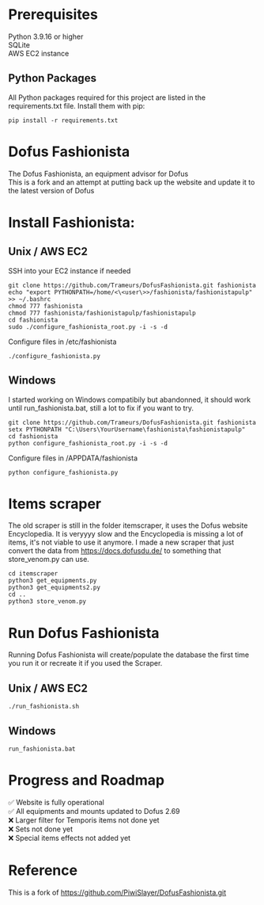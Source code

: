 # Prerequisites

Python 3.9.16 or higher     
SQLite     
AWS EC2 instance     

## Python Packages

All Python packages required for this project are listed in the requirements.txt file. 
Install them with pip:  
```shell   
pip install -r requirements.txt
```

# Dofus Fashionista
The Dofus Fashionista, an equipment advisor for Dofus    
This is a fork and an attempt at putting back up the website and update it to the latest version of Dofus

# Install Fashionista:

## Unix / AWS EC2

SSH into your EC2 instance if needed

```shell 
git clone https://github.com/Trameurs/DofusFashionista.git fashionista  
echo "export PYTHONPATH=/home/<\<user\>>/fashionista/fashionistapulp" >> ~/.bashrc  
chmod 777 fashionista  
chmod 777 fashionista/fashionistapulp/fashionistapulp  
cd fashionista  
sudo ./configure_fashionista_root.py -i -s -d  
```

Configure files in /etc/fashionista

```shell
./configure_fashionista.py
```

## Windows

I started working on Windows compatibily but abandonned, it should work until run_fashionista.bat, still a lot to fix if you want to try.

```shell
git clone https://github.com/Trameurs/DofusFashionista.git fashionista
setx PYTHONPATH "C:\Users\YourUsername\fashionista\fashionistapulp"
cd fashionista
python configure_fashionista_root.py -i -s -d
```

Configure files in /APPDATA/fashionista

```shell
python configure_fashionista.py
```

# Items scraper

The old scraper is still in the folder itemscraper, it uses the Dofus website Encyclopedia. It is veryyyy slow and the Encyclopedia is missing a lot of items, it's not viable to use it anymore. I made a new scraper that just convert the data from https://docs.dofusdu.de/ to something that store_venom.py can use.

```shell
cd itemscraper  
python3 get_equipments.py  
python3 get_equipments2.py  
cd ..
python3 store_venom.py
```

# Run Dofus Fashionista

Running Dofus Fashionista will create/populate the database the first time you run it or recreate it if you used the Scraper.

## Unix / AWS EC2

```shell
./run_fashionista.sh
```

## Windows

```shell
run_fashionista.bat
```

# Progress and Roadmap

✅ Website is fully operational     
✅ All equipments and mounts updated to Dofus 2.69     
❌ Larger filter for Temporis items not done yet     
❌ Sets not done yet     
❌ Special items effects not added yet     

# Reference

This is a fork of https://github.com/PiwiSlayer/DofusFashionista.git
